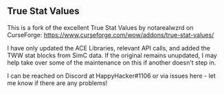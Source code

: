 ## True Stat Values

This is a fork of the excellent True Stat Values by notarealwzrd on CurseForge: https://www.curseforge.com/wow/addons/true-stat-values/

I have only updated the ACE Libraries, relevant API calls, and added the TWW stat blocks from SimC data.  If the original remains unupdated, I may help take over some of the maintenance on this if another doesn't step in.

I can be reached on Discord at HappyHacker#1106 or via issues here - let me know if there are any problems!